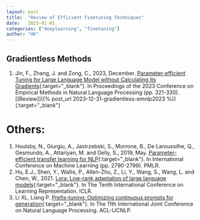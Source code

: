 ```yaml
---
layout: post
title:  "Review of Efficient Finetuning Techniques"
date:   2023-01-01
categories: ["deeplearning", "finetuning"]
author: "HK"
---
```


## Gradientless Methods
1. Jin, F., Zhang, J. and Zong, C., 2023, December. [Parameter-efficient Tuning for Large Language Model without Calculating Its Gradients](https://aclanthology.org/2023.emnlp-main.22/){:target="_blank"}. In Proceedings of the 2023 Conference on Empirical Methods in Natural Language Processing (pp. 321-330). [[Review]]({% post_url 2023-12-31-gradientless-emnlp2023 %}){:target="_blank"}

# Others:
1. Houlsby, N., Giurgiu, A., Jastrzebski, S., Morrone, B., De Laroussilhe, Q., Gesmundo, A., Attariyan, M. and Gelly, S., 2019, May. [Parameter-efficient transfer learning for NLP](https://proceedings.mlr.press/v97/houlsby19a.html){:target="_blank"}. In International Conference on Machine Learning (pp. 2790-2799). PMLR.
2. Hu, E.J., Shen, Y., Wallis, P., Allen-Zhu, Z., Li, Y., Wang, S., Wang, L. and Chen, W., 2021. [Lora: Low-rank adaptation of large language models](https://arxiv.org/pdf/2106.09685.pdf){:target="_blank"}. In The Tenth International Conference on Learning Representation. ICLR.
3. Li XL, Liang P. [Prefix-tuning: Optimizing continuous prompts for generation](https://arxiv.org/pdf/2101.00190.pdf){:target="_blank"}. In The 11th International Joint Conference on Natural Language Processing. ACL-IJCNLP.
